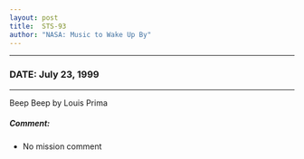```yaml
---
layout: post
title:  STS-93
author: "NASA: Music to Wake Up By"
---
```


----
### DATE: July 23, 1999
----
Beep Beep by Louis Prima

##### Comment:
* No mission comment
